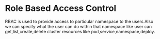 # Role Based Access Control

RBAC is used to provide access to particular namespace to the users.Also we can specify what the user can do within that namespace like user can get,list,create,delete cluster resources like pod,service,namespace,deploy.

